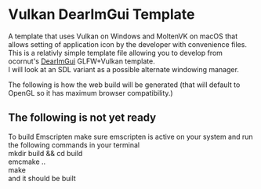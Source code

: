 # Vulkan DearImGui Template
A template that uses Vulkan on Windows and MoltenVK on macOS that allows setting of application icon by the developer with convenience files.  
This is a relativly simple template file allowing you to develop from ocornut's [DearImGui]([https://www.genome.gov/](https://github.com/ocornut/imgui)) GLFW+Vulkan template.  
I will look at an SDL variant as a possible alternate windowing manager.  



The following is how the web build will be generated (that will default to OpenGL so it has maximum browser compatibility.)
## The following is not yet ready
 To build Emscripten make sure emscripten is active on your
 system and run the following commands in your terminal      
 mkdir build && cd build  
 emcmake ..  
 make  
and it should be built
